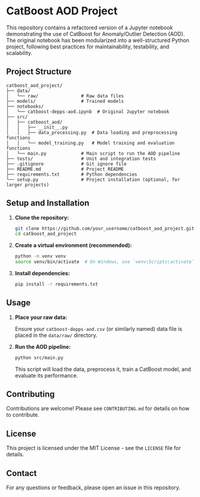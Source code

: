 # CatBoost AOD Project

This repository contains a refactored version of a Jupyter notebook demonstrating the use of CatBoost for Anomaly/Outlier Detection (AOD). The original notebook has been modularized into a well-structured Python project, following best practices for maintainability, testability, and scalability.

## Project Structure

```
catboost_aod_project/
├── data/
│   └── raw/                # Raw data files
├── models/                 # Trained models
├── notebooks/
│   └── catboost-depps-aod.ipynb  # Original Jupyter notebook
├── src/
│   ├── catboost_aod/
│   │   ├── __init__.py
│   │   ├── data_processing.py  # Data loading and preprocessing functions
│   │   └── model_training.py   # Model training and evaluation functions
│   └── main.py             # Main script to run the AOD pipeline
├── tests/                  # Unit and integration tests
├── .gitignore              # Git ignore file
├── README.md               # Project README
├── requirements.txt        # Python dependencies
└── setup.py                # Project installation (optional, for larger projects)
```

## Setup and Installation

1.  **Clone the repository:**

    ```bash
    git clone https://github.com/your_username/catboost_aod_project.git
    cd catboost_aod_project
    ```

2.  **Create a virtual environment (recommended):**

    ```bash
    python -m venv venv
    source venv/bin/activate  # On Windows, use `venv\Scripts\activate`
    ```

3.  **Install dependencies:**

    ```bash
    pip install -r requirements.txt
    ```

## Usage

1.  **Place your raw data:**

    Ensure your `catboost-depps-aod.csv` (or similarly named) data file is placed in the `data/raw/` directory.

2.  **Run the AOD pipeline:**

    ```bash
    python src/main.py
    ```

    This script will load the data, preprocess it, train a CatBoost model, and evaluate its performance.

## Contributing

Contributions are welcome! Please see `CONTRIBUTING.md` for details on how to contribute.

## License

This project is licensed under the MIT License - see the `LICENSE` file for details.

## Contact

For any questions or feedback, please open an issue in this repository.


